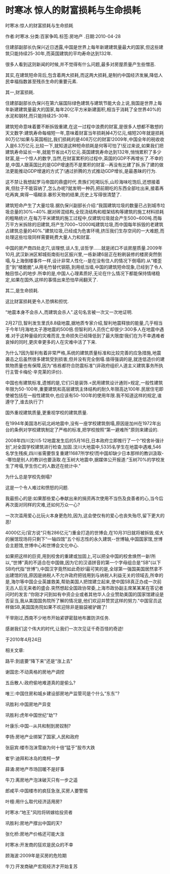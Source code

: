 # 时寒冰  惊人的财富损耗与生命损耗    
    
时寒冰:惊人的财富损耗与生命损耗    
作者:时寒冰.分类:百家争鸣.标签:房地产 .日期:2010-04-28    
住建部副部长仇保兴近日透露,中国是世界上每年新建建筑量最大的国家,但这些建筑只能持续25-30年,而英国建筑的平均寿命达到132年.    
很多人看到这则新闻的时候,并不觉得有什么问题,最多对房屋质量产生些憎恶.    
其实,在建筑短命背后,包含着两大损耗,而这两大损耗,是制约中国经济发展,降低人民幸福指数甚至残杀生命的重要元素.    
其一,财富损耗.    
住建部副部长仇保兴在第六届国际绿色建筑与建筑节能大会上说,我国是世界上每年新建建筑量最大的国家,每年20亿平方米新建面积,相当于消耗了全世界40%的水泥和钢材,而只能持续25-30年.    
建筑短命意味着要不断拆毁重建,在这一过程中浪费的财富,是很多人想都不敢想的天文数字:建筑寿命每缩短一年,意味着财富当年损耗掉4万亿元,缩短20年就是损耗80万亿!如果与英国相比,我们损耗的是408万亿的财富!2009年,中国全年的税收收入是6.3万亿元.比较一下,就知道这种短命损耗是何等可怕了!反过来说,如果我们把建筑寿命延长一年,就能节省出4万亿元.英国建筑寿命达到132年,悄悄累积了多少财富,是一个惊人的数字,当然,在财富累积的过程中,英国的GDP不再增长了.不幸的是,中国人跟英国比的是GDP增速而不是累积的财富--再没有比建了拆,拆了建的做法更能推动GDP增速的方式了!通过折腾的方式推动GDP增长,是最愚昧的行为.    
这不禁让我想起罗马帝国的鼎盛时代.贵族们吃喝玩乐,山珍海味吃饱后,还想接着爽,但肚子不能容纳了,怎么办呢?就发明一种药,把前期吃的东西全部吐出来,接着再吃再爽,爽得一塌糊涂.暴殄天物的结果,历史上写得很清楚了.    
建筑短命产生了大量垃圾.据仇保兴副部长介绍:“我国建筑垃圾的数量已占到城市垃圾总量的30%~40%.据对砖混结构,全现浇结构和框架结构等建筑的施工材料损耗的粗略统计,在每万平米建筑的施工过程中,仅建筑垃圾就会产生500~600吨.而每万平方米拆除的旧建筑,将产生7000~12000吨建筑垃圾,而中国每年拆毁的老建筑占建筑总量的40%."建筑垃圾,已经成为危害环境,挤压我们生存空间的一大难题,而处理这些垃圾同样需要耗费大量人力和财富.    
中国的房产商四处走穴,谈理想,谈人生,谈哲学......就是闭口不谈房屋质量.2009年10月,武汉新洲区邾城街南街社区振兴里,一栋新建6层正在粉刷装修的楼房突然倒塌,与上海倒楼事件一样,设计非常人性化--是在没有住人的情况下倒塌的.从“楼歪歪"到“楼脆脆",从用毛竹替代钢筋,到用纸当墙,中国的建筑短命现象,已经到了令人触目惊心的地步.所幸的是,中国人心理素质好,无论在什么情况下都能保持情绪稳定,如果在国外,这样的事情出来恐怕早闹翻天了.    
其二,是生命损耗.    
这比财富损耗更令人恐惧和担忧.    
“地震本身不会杀人,而建筑会杀人".这句名言被一次又一次地证明.    
2月27日,智利发生里氏8.8级地震,据地质专家介绍,智利地震释放的能量,几乎相当于今年1月海地太子港地震的500倍.但智利的人员伤亡却很少:300多人在地震中遇难.对于这种量级的灾难而言,生命损失已经降低到了最大限度!我们在为不幸遇难者哀悼的同时,更庆幸更多的人在灾难中活了下来.    
为什么?因为智利有着非常严格,系统的建筑质量标准和比较完善的应急措施,地震袭击之后虽然很多建筑受到损害,但并没有完全倒塌.值得强调的是,就连低造价的建筑物质量也有保障,因为“栋栋都符合防震标准"(非政府组织人道主义建筑事务所执行主管卡梅伦·辛克莱的评价).    
中国也有建筑标准,遗憾的是,它们只是装饰.<民用建筑设计通则>规定,一般性建筑年限为50-100年,重要建筑和高层建筑主体结构的耐久年限高达100年.民居住宅即使被包括在一般性建筑中,也应该有50-100年的使用年限.我不知道这样的规定,谁遵守了,谁去执行了!    
国外重视建筑质量,更重视学校的建筑质量.    
在1994年美国洛杉矶北岭地震中,没有一座学校建筑倒塌,原因是加州在1972年出台的条例对学校建筑制定了严格的标准,把学校按照“第一避难所"原则来建设的.    
2008年四川汶川5·12地震发生后的5月16日,日本政府立即推行了一个“校舍补强计划",对全国学校建筑进行检查,加固.汶川大地震中,5335名学生在地震中遇难,546名学生残疾,四川省需要恢复重建11687所学校!而中国却缺少日本那样的教训汲取--哪怕是别人的教训也要汲取.在玉树大地震中,据媒体公开报道:“玉树70%的学校发生了垮塌,学生伤亡的人数还在统计中."    
为什么总是学校先倒塌?    
这是一个令人难过和愤怒的问题.    
我最担心的是:如果那些爱心奉献出来的捐资再次使用不当伤及良善者的心,当今后再次面对同样的灾难,还如何万众一心?    
一次次滥用爱心比玩火本身更危险,因为,这会使仅有的爱心也丧失殆尽,留下更大的恶!    
4000亿元(官方说“只有286亿元")重金打造的世博会,在10月31日就将被拆毁,偌大的展馆现场将只剩下“一轴四馆"五个标志性的永久建筑--世博轴,中国国家馆,世博会主题馆,世博中心和世博会文化中心.    
如果把这样的巨资,用到校舍的重建或加固上,可以把全中国的校舍焕然一新!所以,“世博"真的不适合在中国做,因为它的汉语拼音的第一个字母组合是“SB"(以下SB均代指“世博"),中国汉字竟然如此奇妙!最可笑的是,全球第一强国美国居然拿不出建馆的钱,原因是纳税人不允许政府把钱用到与纳税人利益无关的领域去,所幸的是,海尔等中国企业英雄救美,帮助美国人把馆建立起来,使中国SB真正办成一次前无古人后无来者的盛会.突然想起全国政协常委,上海市政协副主席某某某在答记者问时的发言:“你刚才问到如有中资企业或者其他华人企业赞助美国的国家馆建设是否妥当,我从美国国务院所了解的情况是,他们欢迎并赞赏这样的努力."中国官员这样做SB,美国国务院如果不欢迎除非是脑袋被驴踢了!    
干旱刚过,西南不少地市开始紧锣密鼓地布置防洪任务.    
感谢我们这个伟大的时代,让我们一次次见证千奇百怪的奇迹!    
于2010年4月24日    
    
相关文章:    
路平:到底要“降下来"还是“涨上去"    
谢国忠:不动真格的房地产调控    
五岳散人:政府偷地难道真的是偷么?    
唯三:中国住房和城乡建设部房地产监管司是个什么“东东"?    
巩胜利:中国房地产异变    
巩胜利:虎年中国世纪“劫"?    
叶康乐:中国--从共和制到房奴制?    
李扬:房地产业绑架了国家,人民和政府    
张庭宾:楼市泡沫雪崩为何十倍“猛于"股市大跌    
崔宇:迪拜和冰岛的南柯一梦    
薛涌:房地产市场回暖不是好事    
牛刀:离房地产泡沫破灭只有一步之遥    
郎咸平:中国楼市的疯狂急涨,买房人要警惕    
叶檀:用什么取代经济适用房?    
时寒冰:“地王"风险将转嫁给投资者    
巩胜利:房地产撑出中国的天?    
张化桥:房地产价格还可能大涨    
时寒冰:开发商的狂欢是民众的不幸    
顾海波:2009年是买房的危险期    
牛刀:开发商破产宏观经济才开始复苏